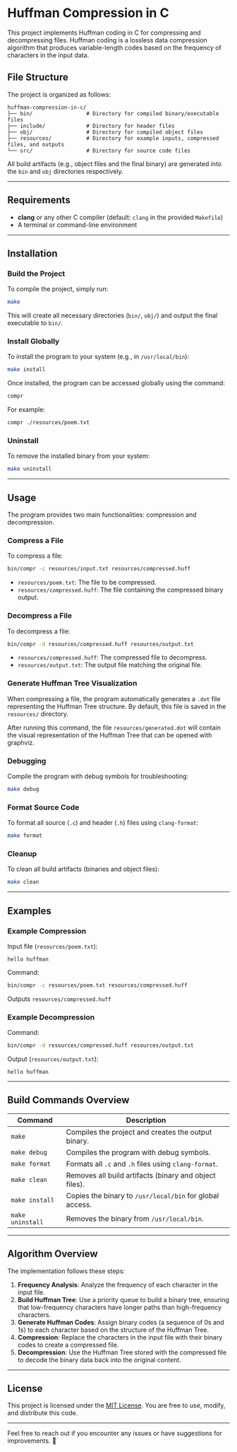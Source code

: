 # Huffman Compression in C

This project implements Huffman coding in C for compressing and decompressing files. Huffman coding is a lossless data compression algorithm that produces variable-length codes based on the frequency of characters in the input data.

## File Structure

The project is organized as follows:

```plaintext
huffman-compression-in-c/
├── bin/                 # Directory for compiled binary/executable files
├── include/             # Directory for header files
├── obj/                 # Directory for compiled object files
├── resources/           # Directory for example inputs, compressed files, and outputs
└── src/                 # Directory for source code files
```

All build artifacts (e.g., object files and the final binary) are generated into the `bin` and `obj` directories respectively.

---

## Requirements
- **clang** or any other C compiler (default: `clang` in the provided `Makefile`)
- A terminal or command-line environment

---

## Installation
### Build the Project
To compile the project, simply run:
```bash
make
```
This will create all necessary directories (`bin/`, `obj/`) and output the final executable to `bin/`.

### Install Globally
To install the program to your system (e.g., in `/usr/local/bin`):
```bash
make install
```
Once installed, the program can be accessed globally using the command:
```bash
compr
```
For example:
```bash
compr ./resources/poem.txt
```

### Uninstall
To remove the installed binary from your system:
```bash
make uninstall
```

---

## Usage
The program provides two main functionalities: compression and decompression.

### Compress a File
To compress a file:
```bash
bin/compr -c resources/input.txt resources/compressed.huff
```
- `resources/poem.txt`: The file to be compressed.
- `resources/compressed.huff`: The file containing the compressed binary output.

### Decompress a File
To decompress a file:
```bash
bin/compr -d resources/compressed.huff resources/output.txt
```
- `resources/compressed.huff`: The compressed file to decompress.
- `resources/output.txt`: The output file matching the original file.

### Generate Huffman Tree Visualization
When compressing a file, the program automatically generates a `.dot` file representing the Huffman Tree structure. By default, this file is saved in the `resources/` directory.

After running this command, the file `resources/generated.dot` will contain the visual representation of the Huffman Tree that can be opened with graphviz.

### Debugging
Compile the program with debug symbols for troubleshooting:
```bash
make debug
```

### Format Source Code
To format all source (`.c`) and header (`.h`) files using `clang-format`:
```bash
make format
```

### Cleanup
To clean all build artifacts (binaries and object files):
```bash
make clean
```

---

## Examples
### Example Compression
Input file (`resources/poem.txt`):
```
hello huffman
```

Command:
```bash
bin/compr -c resources/poem.txt resources/compressed.huff
```

Outputs `resources/compressed.huff`

### Example Decompression
Command:
```bash
bin/compr -d resources/compressed.huff resources/output.txt
```

Output (`resources/output.txt`):
```
hello huffman
```

---

## Build Commands Overview

| Command            | Description                                                  |
|--------------------|--------------------------------------------------------------|
| `make`             | Compiles the project and creates the output binary.          |
| `make debug`       | Compiles the program with debug symbols.                     |
| `make format`      | Formats all `.c` and `.h` files using `clang-format`.         |
| `make clean`       | Removes all build artifacts (binary and object files).       |
| `make install`     | Copies the binary to `/usr/local/bin` for global access.     |
| `make uninstall`   | Removes the binary from `/usr/local/bin`.                    |

---

## Algorithm Overview

The implementation follows these steps:
1. **Frequency Analysis**: Analyze the frequency of each character in the input file.
2. **Build Huffman Tree**: Use a priority queue to build a binary tree, ensuring that low-frequency characters have longer paths than high-frequency characters.
3. **Generate Huffman Codes**: Assign binary codes (a sequence of 0s and 1s) to each character based on the structure of the Huffman Tree.
4. **Compression**: Replace the characters in the input file with their binary codes to create a compressed file.
5. **Decompression**: Use the Huffman Tree stored with the compressed file to decode the binary data back into the original content.

---

## License
This project is licensed under the [MIT License](LICENSE). You are free to use, modify, and distribute this code.

---

Feel free to reach out if you encounter any issues or have suggestions for improvements. 🚀
